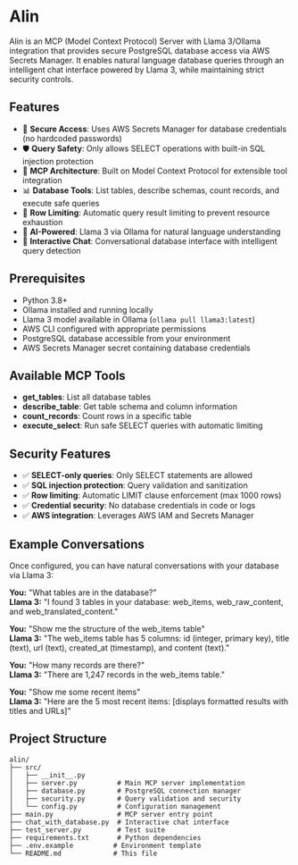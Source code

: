 # Alin

Alin is an MCP (Model Context Protocol) Server with Llama 3/Ollama integration that provides secure PostgreSQL database access via AWS Secrets Manager. It enables natural language database queries through an intelligent chat interface powered by Llama 3, while maintaining strict security controls.

## Features

- 🔐 **Secure Access**: Uses AWS Secrets Manager for database credentials (no hardcoded passwords)
- 🛡️ **Query Safety**: Only allows SELECT operations with built-in SQL injection protection
- 🔌 **MCP Architecture**: Built on Model Context Protocol for extensible tool integration
- 📊 **Database Tools**: List tables, describe schemas, count records, and execute safe queries
- 🎯 **Row Limiting**: Automatic query result limiting to prevent resource exhaustion
- 🧠 **AI-Powered**: Llama 3 via Ollama for natural language understanding
- 💬 **Interactive Chat**: Conversational database interface with intelligent query detection

## Prerequisites

- Python 3.8+
- Ollama installed and running locally
- Llama 3 model available in Ollama (`ollama pull llama3:latest`)
- AWS CLI configured with appropriate permissions
- PostgreSQL database accessible from your environment
- AWS Secrets Manager secret containing database credentials


## Available MCP Tools

- **get_tables**: List all database tables
- **describe_table**: Get table schema and column information
- **count_records**: Count rows in a specific table  
- **execute_select**: Run safe SELECT queries with automatic limiting

## Security Features

- ✅ **SELECT-only queries**: Only SELECT statements are allowed
- ✅ **SQL injection protection**: Query validation and sanitization
- ✅ **Row limiting**: Automatic LIMIT clause enforcement (max 1000 rows)
- ✅ **Credential security**: No database credentials in code or logs
- ✅ **AWS integration**: Leverages AWS IAM and Secrets Manager

## Example Conversations

Once configured, you can have natural conversations with your database via Llama 3:

**You:** "What tables are in the database?"  
**Llama 3:** "I found 3 tables in your database: web_items, web_raw_content, and web_translated_content."

**You:** "Show me the structure of the web_items table"  
**Llama 3:** "The web_items table has 5 columns: id (integer, primary key), title (text), url (text), created_at (timestamp), and content (text)."

**You:** "How many records are there?"  
**Llama 3:** "There are 1,247 records in the web_items table."

**You:** "Show me some recent items"  
**Llama 3:** "Here are the 5 most recent items: [displays formatted results with titles and URLs]"

## Project Structure

```
alin/
├── src/
│   ├── __init__.py
│   ├── server.py          # Main MCP server implementation
│   ├── database.py        # PostgreSQL connection manager
│   ├── security.py        # Query validation and security
│   └── config.py          # Configuration management
├── main.py                # MCP server entry point
├── chat_with_database.py  # Interactive chat interface
├── test_server.py         # Test suite
├── requirements.txt       # Python dependencies
├── .env.example          # Environment template
└── README.md             # This file
```
